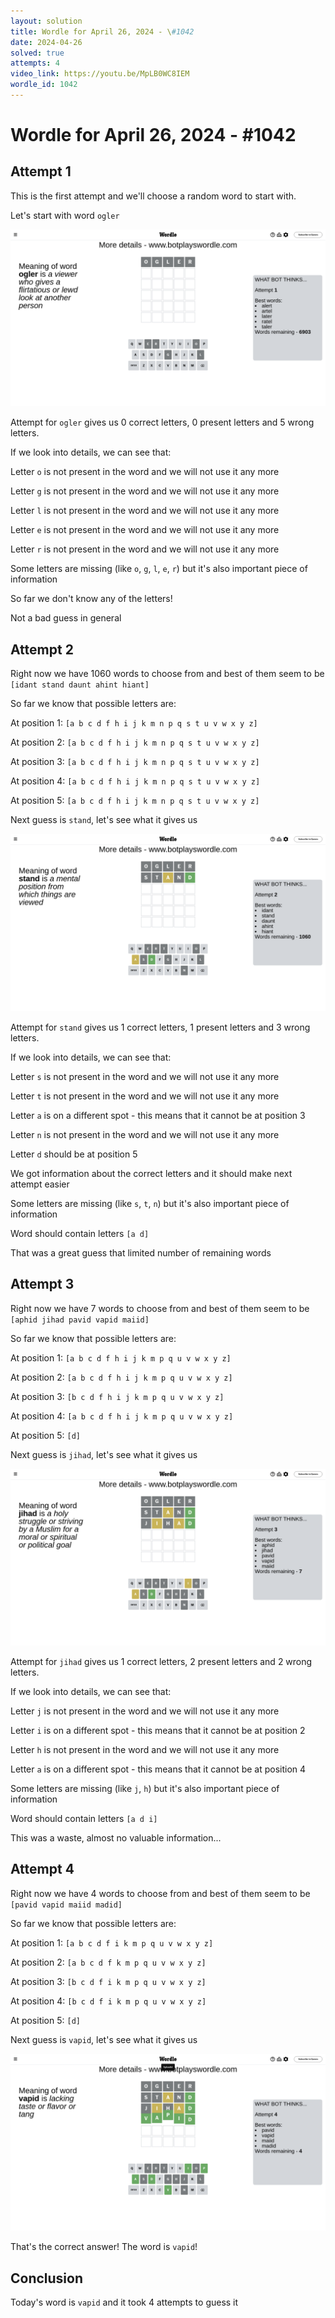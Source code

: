 ```yaml
---
layout: solution
title: Wordle for April 26, 2024 - \#1042
date: 2024-04-26
solved: true
attempts: 4
video_link: https://youtu.be/MpLB0WC8IEM
wordle_id: 1042
---
```


# Wordle for April 26, 2024 - \#1042

## Attempt 1

This is the first attempt and we'll choose a random word to start with.

Let's start with word `ogler`

![Attempt 1](2024-04-26/attempt-1.png)

Attempt for `ogler` gives us 0 correct letters, 0 present letters and 5 wrong letters.

If we look into details, we can see that:

Letter `o` is not present in the word and we will not use it any more

Letter `g` is not present in the word and we will not use it any more

Letter `l` is not present in the word and we will not use it any more

Letter `e` is not present in the word and we will not use it any more

Letter `r` is not present in the word and we will not use it any more

Some letters are missing (like `o`, `g`, `l`, `e`, `r`) but it's also important piece of information

So far we don't know any of the letters!

Not a bad guess in general



## Attempt 2

Right now we have 1060 words to choose from and best of them seem to be `[idant stand daunt ahint hiant]`

So far we know that possible letters are:

At position 1: `[a b c d f h i j k m n p q s t u v w x y z]`

At position 2: `[a b c d f h i j k m n p q s t u v w x y z]`

At position 3: `[a b c d f h i j k m n p q s t u v w x y z]`

At position 4: `[a b c d f h i j k m n p q s t u v w x y z]`

At position 5: `[a b c d f h i j k m n p q s t u v w x y z]`

Next guess is `stand`, let's see what it gives us

![Attempt 2](2024-04-26/attempt-2.png)

Attempt for `stand` gives us 1 correct letters, 1 present letters and 3 wrong letters.

If we look into details, we can see that:

Letter `s` is not present in the word and we will not use it any more

Letter `t` is not present in the word and we will not use it any more

Letter `a` is on a different spot - this means that it cannot be at position 3

Letter `n` is not present in the word and we will not use it any more

Letter `d` should be at position 5

We got information about the correct letters and it should make next attempt easier

Some letters are missing (like `s`, `t`, `n`) but it's also important piece of information

Word should contain letters `[a d]`

That was a great guess that limited number of remaining words



## Attempt 3

Right now we have 7 words to choose from and best of them seem to be `[aphid jihad pavid vapid maiid]`

So far we know that possible letters are:

At position 1: `[a b c d f h i j k m p q u v w x y z]`

At position 2: `[a b c d f h i j k m p q u v w x y z]`

At position 3: `[b c d f h i j k m p q u v w x y z]`

At position 4: `[a b c d f h i j k m p q u v w x y z]`

At position 5: `[d]`

Next guess is `jihad`, let's see what it gives us

![Attempt 3](2024-04-26/attempt-3.png)

Attempt for `jihad` gives us 1 correct letters, 2 present letters and 2 wrong letters.

If we look into details, we can see that:

Letter `j` is not present in the word and we will not use it any more

Letter `i` is on a different spot - this means that it cannot be at position 2

Letter `h` is not present in the word and we will not use it any more

Letter `a` is on a different spot - this means that it cannot be at position 4

Some letters are missing (like `j`, `h`) but it's also important piece of information

Word should contain letters `[a d i]`

This was a waste, almost no valuable information...



## Attempt 4

Right now we have 4 words to choose from and best of them seem to be `[pavid vapid maiid madid]`

So far we know that possible letters are:

At position 1: `[a b c d f i k m p q u v w x y z]`

At position 2: `[a b c d f k m p q u v w x y z]`

At position 3: `[b c d f i k m p q u v w x y z]`

At position 4: `[b c d f i k m p q u v w x y z]`

At position 5: `[d]`

Next guess is `vapid`, let's see what it gives us

![Attempt 4](2024-04-26/attempt-4.png)

That's the correct answer! The word is `vapid`!

## Conclusion

Today's word is `vapid` and it took 4 attempts to guess it

